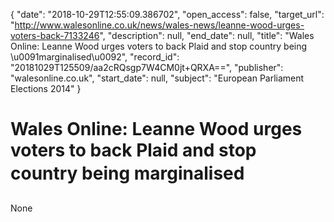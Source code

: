 {
  "date": "2018-10-29T12:55:09.386702", 
  "open_access": false, 
  "target_url": "http://www.walesonline.co.uk/news/wales-news/leanne-wood-urges-voters-back-7133246", 
  "description": null, 
  "end_date": null, 
  "title": "Wales Online: Leanne Wood urges voters to back Plaid and stop country being \u0091marginalised\u0092", 
  "record_id": "20181029T125509/aa2cRQsgp7W4CM0jt+QRXA==", 
  "publisher": "walesonline.co.uk", 
  "start_date": null, 
  "subject": "European Parliament Elections 2014"
}

# Wales Online: Leanne Wood urges voters to back Plaid and stop country being marginalised

None